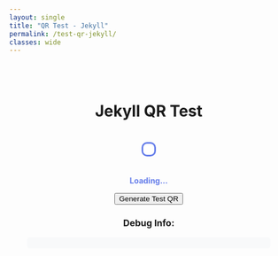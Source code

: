 ```yaml
---
layout: single
title: "QR Test - Jekyll"
permalink: /test-qr-jekyll/
classes: wide
---
```


<div style="text-align: center; padding: 2rem;">
  <h1>Jekyll QR Test</h1>
  
  <div id="qr-container" style="margin: 20px auto; padding: 10px; border: 3px solid #667eea; border-radius: 10px; display: inline-block; background: white;"></div>
  <p id="qr-status" style="color: #667eea; font-weight: bold; margin-top: 15px;">Loading...</p>
  
  <button onclick="testQR()">Generate Test QR</button>
  
  <div style="margin-top: 20px;">
    <h3>Debug Info:</h3>
    <div id="debug-info" style="background: #f8f9fa; padding: 10px; border-radius: 5px; font-family: monospace; text-align: left; max-width: 600px; margin: 0 auto;"></div>
  </div>
</div>

<script>
document.addEventListener('DOMContentLoaded', function() {
  'use strict';
  
  var qrContainer = document.getElementById('qr-container');
  var statusEl = document.getElementById('qr-status');
  var debugEl = document.getElementById('debug-info');
  
  function debug(msg) {
    console.log(msg);
    if (debugEl) {
      debugEl.innerHTML += msg + '<br>';
    }
  }
  
  debug('Script started');
  debug('Current URL: ' + window.location.href);
  
  function waitForLib(callback) {
    var attempts = 0;
    function check() {
      attempts++;
      debug('Checking for QRious... attempt ' + attempts + ' - type: ' + typeof QRious);
      if (typeof QRious !== 'undefined') {
        debug('✅ QRious found!');
        callback();
      } else if (attempts < 50) {
        setTimeout(check, 100);
      } else {
        debug('❌ QRious not found after 5 seconds');
        if (statusEl) {
          statusEl.textContent = '❌ Library failed to load';
          statusEl.style.color = '#dc3545';
        }
      }
    }
    check();
  }
  
  // Create global testQR function
  window.testQR = function() {
    debug('=== Testing QR Generation ===');
    try {
      if (typeof QRious === 'undefined') {
        debug('❌ QRious not available');
        return;
      }
      
      var testUrl = 'https://sorujov.github.io/attend/math-stat-1/?tok=' + btoa(Date.now() + '-STAT2311-F25');
      debug('Test URL: ' + testUrl);
      
      // Create canvas element
      var canvas = document.createElement('canvas');
      
      // Create QR Code using QRious
      var qr = new QRious({
        element: canvas,
        value: testUrl,
        size: 256,
        level: 'H'
      });
      
      debug('✅ QR created successfully');
      
      if (qrContainer) {
        qrContainer.innerHTML = '';
        qrContainer.appendChild(canvas);
      }
      
      if (statusEl) {
        statusEl.textContent = '✅ QR Generated Successfully!';
        statusEl.style.color = '#28a745';
      }
      debug('✅ Canvas rendered successfully');
      
    } catch (e) {
      debug('❌ ERROR: ' + e.message);
      if (statusEl) {
        statusEl.textContent = '❌ Error: ' + e.message;
        statusEl.style.color = '#dc3545';
      }
    }
  };
  
  // Wait for library load
  setTimeout(function() {
    debug('Checking for script after 1 second...');
    waitForLib(function() {
      debug('✅ Library ready!');
      if (statusEl) {
        statusEl.textContent = 'Library loaded! Click button to test.';
        statusEl.style.color = '#28a745';
      }
    });
  }, 1000);
});
</script>